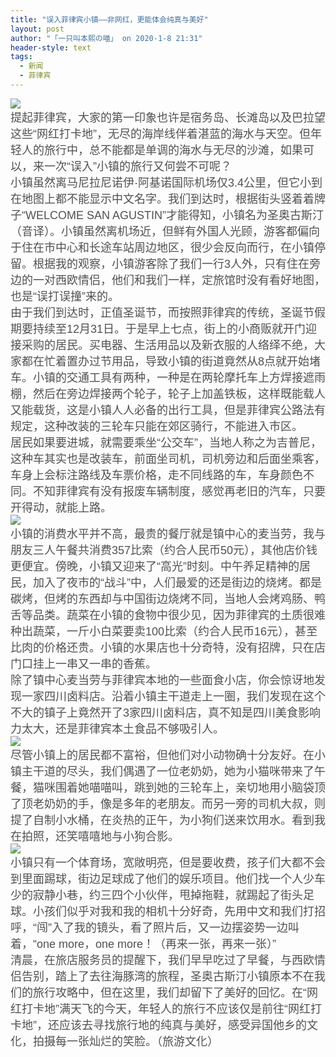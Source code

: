 ```yaml
---
title: "误入菲律宾小镇——非网红，更能体会纯真与美好"
layout: post
author: "「一只叫本熙の喵」 on 2020-1-8 21:31"
header-style: text
tags:
  - 新闻
  - 菲律宾
---
```


<head></head>
<body>
 <div align="left"> 
  <font style="color:rgb(80, 80, 80)"><font face="helvetica"><font style="font-size:18px"><img src="https://shareapp.cyol.com/cmsfile/cut/NEM0_20200107_C0362450951_A1010879_content.jpg" onload="thumbImg(this)"></font></font></font> 
 </div> 
 <div align="left"> 
  <font style="color:rgb(80, 80, 80)"><font face="helvetica"><font style="font-size:18px">提起菲律宾，大家的第一印象也许是宿务岛、长滩岛以及巴拉望这些“网红打卡地”，无尽的海岸线伴着湛蓝的海水与天空。但年轻人的旅行中，总不能都是单调的海水与无尽的沙滩，如果可以，来一次“误入”小镇的旅行又何尝不可呢？</font></font></font> 
 </div> 
 <div align="left"> 
  <font style="color:rgb(80, 80, 80)"><font face="helvetica"><font style="font-size:18px">小镇虽然离马尼拉尼诺伊·阿基诺国际机场仅3.4公里，但它小到在地图上都不能显示中文名字。我们到达时，根据街头竖着着牌子“WELCOME SAN AGUSTIN”才能得知，小镇名为圣奥古斯汀（音译）。小镇虽然离机场近，但鲜有外国人光顾，游客都偏向于住在市中心和长途车站周边地区，很少会反向而行，在小镇停留。根据我的观察，小镇游客除了我们一行3人外，只有住在旁边的一对西欧情侣，他们和我们一样，定旅馆时没有看好地图，也是“误打误撞”来的。</font></font></font> 
 </div> 
 <div align="left"> 
  <font style="color:rgb(80, 80, 80)"><font face="helvetica"><font style="font-size:18px">由于我们到达时，正值圣诞节，而按照菲律宾的传统，圣诞节假期要持续至12月31日。于是早上七点，街上的小商贩就开门迎接采购的居民。买电器、生活用品以及新衣服的人络绎不绝，大家都在忙着置办过节用品，导致小镇的街道竟然从8点就开始堵车。小镇的交通工具有两种，一种是在两轮摩托车上方焊接遮雨棚，然后在旁边焊接两个轮子，轮子上加盖铁板，这样既能载人又能载货，这是小镇人人必备的出行工具，但是菲律宾公路法有规定，这种改装的三轮车只能在郊区骑行，不能进入市区。</font></font></font> 
 </div> 
 <div align="left"> 
  <font style="color:rgb(80, 80, 80)"><font face="helvetica"><font style="font-size:18px">居民如果要进城，就需要乘坐“公交车”，当地人称之为吉普尼，这种车其实也是改装车，前面坐司机，司机旁边和后面坐乘客，车身上会标注路线及车票价格，走不同线路的车，车身颜色不同。不知菲律宾有没有报废车辆制度，感觉再老旧的汽车，只要开得动，就能上路。</font></font></font> 
 </div> 
 <div align="left"> 
  <font style="color:rgb(80, 80, 80)"><font face="helvetica"><font style="font-size:18px"><img src="https://shareapp.cyol.com/cmsfile/cut/NEM0_20200107_C0362450951_A1010880_content.jpg" onload="thumbImg(this)"></font></font></font> 
 </div> 
 <div align="left"> 
  <font style="color:rgb(80, 80, 80)"><font face="helvetica"><font style="font-size:18px">小镇的消费水平并不高，最贵的餐厅就是镇中心的麦当劳，我与朋友三人午餐共消费357比索（约合人民币50元），其他店价钱更便宜。傍晚，小镇又迎来了“高光”时刻。中午养足精神的居民，加入了夜市的“战斗”中，人们最爱的还是街边的烧烤。都是碳烤，但烤的东西却与中国街边烧烤不同，当地人会烤鸡肠、鸭舌等品类。蔬菜在小镇的食物中很少见，因为菲律宾的土质很难种出蔬菜，一斤小白菜要卖100比索（约合人民币16元），甚至比肉的价格还贵。小镇的水果店也十分奇特，没有招牌，只在店门口挂上一串又一串的香蕉。</font></font></font> 
 </div> 
 <div align="left"> 
  <font style="color:rgb(80, 80, 80)"><font face="helvetica"><font style="font-size:18px">除了镇中心麦当劳与菲律宾本地的一些面食小店，你会惊讶地发现一家四川卤料店。沿着小镇主干道走上一圈，我们发现在这个不大的镇子上竟然开了3家四川卤料店，真不知是四川美食影响力太大，还是菲律宾本土食品不够吸引人。</font></font></font> 
 </div> 
 <div align="left"> 
  <font style="color:rgb(80, 80, 80)"><font face="helvetica"><font style="font-size:18px"><img src="https://shareapp.cyol.com/cmsfile/cut/NEM0_20200107_C0362450951_A1010881_content.jpg" onload="thumbImg(this)"></font></font></font> 
 </div> 
 <div align="left"> 
  <font style="color:rgb(80, 80, 80)"><font face="helvetica"><font style="font-size:18px">尽管小镇上的居民都不富裕，但他们对小动物确十分友好。在小镇主干道的尽头，我们偶遇了一位老奶奶，她为小猫咪带来了午餐，猫咪围着她喵喵叫，跳到她的三轮车上，亲切地用小脑袋顶了顶老奶奶的手，像是多年的老朋友。而另一旁的司机大叔，则提了自制小水桶，在炎热的正午，为小狗们送来饮用水。看到我在拍照，还笑嘻嘻地与小狗合影。</font></font></font> 
 </div> 
 <div align="left"> 
  <font style="color:rgb(80, 80, 80)"><font face="helvetica"><font style="font-size:18px"><img src="https://shareapp.cyol.com/cmsfile/cut/NEM0_20200107_C0362450951_A1010882_content.jpg" onload="thumbImg(this)"></font></font></font> 
 </div> 
 <div align="left"> 
  <font style="color:rgb(80, 80, 80)"><font face="helvetica"><font style="font-size:18px">小镇只有一个体育场，宽敞明亮，但是要收费，孩子们大都不会到里面踢球，街边足球成了他们的娱乐项目。他们找一个人少车少的寂静小巷，约三四个小伙伴，甩掉拖鞋，就踢起了街头足球。小孩们似乎对我和我的相机十分好奇，先用中文和我们打招呼，“闯”入了我的镜头，看了照片后，又一边摆姿势一边叫着，“one more，one more！（再来一张，再来一张）”</font></font></font> 
 </div> 
 <div align="left"> 
  <font style="color:rgb(80, 80, 80)"><font face="helvetica"><font style="font-size:18px">清晨，在旅店服务员的提醒下，我们早早吃过了早餐，与西欧情侣告别，踏上了去往海豚湾的旅程，圣奥古斯汀小镇原本不在我们的旅行攻略中，但在这里，我们却留下了美好的回忆。在“网红打卡地”满天飞的今天，年轻人的旅行不应该仅是前往“网红打卡地”，还应该去寻找旅行地的纯真与美好，感受异国他乡的文化，拍摄每一张灿烂的笑脸。（旅游文化）</font></font></font> 
 </div>
 <br>
</body>



